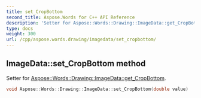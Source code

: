 ```yaml
---
title: set_CropBottom
second_title: Aspose.Words for C++ API Reference
description: 'Setter for Aspose::Words::Drawing::ImageData::get_CropBottom.'
type: docs
weight: 300
url: /cpp/aspose.words.drawing/imagedata/set_cropbottom/
---
```

## ImageData::set_CropBottom method


Setter for [Aspose::Words::Drawing::ImageData::get_CropBottom](../get_cropbottom/).

```cpp
void Aspose::Words::Drawing::ImageData::set_CropBottom(double value)
```

